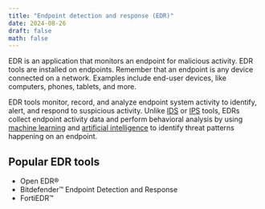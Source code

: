 ```yaml
---
title: "Endpoint detection and response (EDR)"
date: 2024-08-26
draft: false
math: false
---
```


EDR is an application that monitors an endpoint for malicious activity.
EDR tools are installed on endpoints. Remember that an endpoint is any
device connected on a network. Examples include end-user devices, like
computers, phones, tablets, and more.

EDR tools monitor, record, and analyze endpoint system activity to
identify, alert, and respond to suspicious activity. Unlike
[IDS](/intrusion-detection-system) or
[IPS](/intrusion-prevention-system) tools, EDRs collect endpoint
activity data and perform behavioral analysis by using
[machine learning](/ml) and
[artificial intelligence](/ai) to identify threat
patterns happening on an endpoint.

## Popular EDR tools

- Open EDR®
- Bitdefender™ Endpoint Detection and Response
- FortiEDR™
